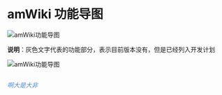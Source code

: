 # amWiki 功能导图

![amWiki功能导图](https://amwiki.xf09.net/docs/assets/mapping.png)  

**说明**：灰色文字代表的功能部分，表示目前版本没有，但是已经列入开发计划

![amWiki功能导图](https://amwiki.xf09.net/docs/assets/mapping.png)  

```html

```

<font color="#478cdc"><i class="fa fa-globe">啊大是大非</i></font>

